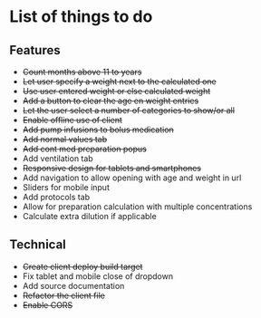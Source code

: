 # List of things to do

## Features
* ~~Count months above 11 to years~~
* ~~Let user specify a weight next to the calculated one~~
* ~~Use user entered weight or else calculated weight~~
* ~~Add a button to clear the age en weight entries~~
* ~~Let the user select a number of categories to show/or all~~
* ~~Enable offline use of client~~
* ~~Add pump infusions to bolus medication~~
* ~~Add normal values tab~~
* ~~Add cont med preparation popus~~
* Add ventilation tab
* ~~Responsive design for tablets and smartphones~~
* Add navigation to allow opening with age and weight in url
* Sliders for mobile input
* Add protocols tab
* Allow for preparation calculation with multiple concentrations
* Calculate extra dilution if applicable

## Technical
* ~~Create client deploy build target~~
* Fix tablet and mobile close of dropdown
* Add source documentation
* ~~Refactor the client file~~
* ~~Enable CORS~~
    
